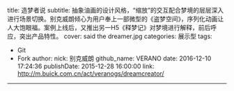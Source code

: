 title: 造梦者说
subtitle: 抽象油画的设计风格，“缩放”的交互配合梦境的层层深入进行场景切换。别克威朗倾心为用户奉上一部微型的《盗梦空间》，序列化动画让人大饱眼福。案例上线后，又推出另一H5《释梦记》对梦境进行解释，前后呼应，突出产品特性。
cover: said the dreamer.jpg
categories: 展示型
tags:
  - Git
  - Fork
author:
  nick: 别克威朗
  github_name: VERANO
date: 2016-12-10 17:24:36
publishDate: 2015-12-28 16:00:00
link: http://m.buick.com.cn/act/veranogs/dreamcreator/
---

<!-- more -->
